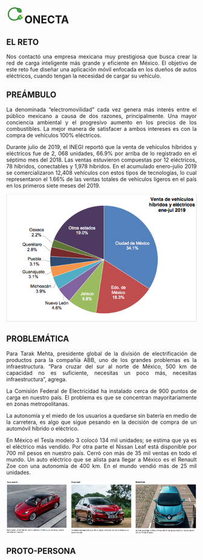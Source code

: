 # <img style="width:5vw" src="./src/img/enchufe (3).png">ONECTA

## EL RETO

<div style="text-align:justify">
<p>Nos contactó una empresa mexicana muy prestigiosa que busca crear la red de carga inteligente más grande y eficiente en México. El objetivo de este reto fue diseñar una aplicación móvil enfocada en los dueños de autos eléctricos, cuando tengan la necesidad de cargar su vehículo. 
</p>
</div>

## PREÁMBULO

<div style="text-align:justify">
<p>La denominada “electromovilidad” cada vez genera más interés entre el público mexicano a causa de dos razones, principalmente. Una mayor conciencia ambiental y el progresivo aumento en los precios de los combustibles. La mejor manera de satisfacer a ambos intereses es con la compra de vehículos 100% eléctricos. 

Durante julio de 2019, el INEGI reportó que la venta de vehículos híbridos y eléctricos fue de 2, 068 unidades, 66.9% por arriba de lo registrado en el séptimo mes del 2018. Las ventas estuvieron compuestas por 12 eléctricos, 78 híbridos, conectables y 1,978 híbridos. En el acumulado enero-julio 2019 se comercializaron 12,408 vehículos con estos tipos de tecnologías, lo cual representaron el 1.66% de las ventas totales de vehículos ligeros en el país en los primeros siete meses del 2019.
</p>
</div>

<div style="text-align:center"><img src="./src/img/VENTAS.png"></div>


## PROBLEMÁTICA

<div style="text-align:justify">
<p>Para Tarak Mehta, presidente global de la división de electrificación de productos para la compañía ABB, uno de los grandes problemas es la infraestructura. “Para cruzar del sur al norte de México, 500 km de capacidad no es suficiente, necesitas un poco más, necesitas infraestructura”, agrega.

La Comisión Federal de Electricidad  ha instalado cerca de 900 puntos de carga en nuestro país. El problema es que se concentran mayoritariamente en zonas metropolitanas.

La autonomía y el miedo de los usuarios a quedarse sin batería en medio de la carretera, es algo que sigue pesando en la decisión de compra de un automóvil híbrido o eléctrico.

En México el Tesla modelo 3 colocó 134 mil unidades; se estima que ya es el eléctrico más vendido. Por otra parte el Nissan Leaf está disponible por 700 mil pesos en nuestro país. Cerró con más de 35 mil ventas en todo el mundo. Un auto eléctrico que se alista para llegar a México es el Renault Zoe con una autonomía de 400 km. En el mundo vendió más de 25 mil unidades.
</p>
</div>

<div>
<img style="align:center" src="./src/img/AUTOS.png">
</div>


## PROTO-PERSONA